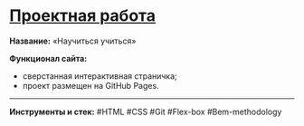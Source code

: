 # [Проектная работа](https://mea6ea6.github.io/how-to-learn/)  

__Название:__ «Научиться учиться»  

__Функционал сайта:__  

- сверстанная интерактивная страничка;
- проект размещен на GitHub Pages.

------

__Инструменты и стек:__ #HTML #CSS #Git #Flex-box #Bem-methodology
